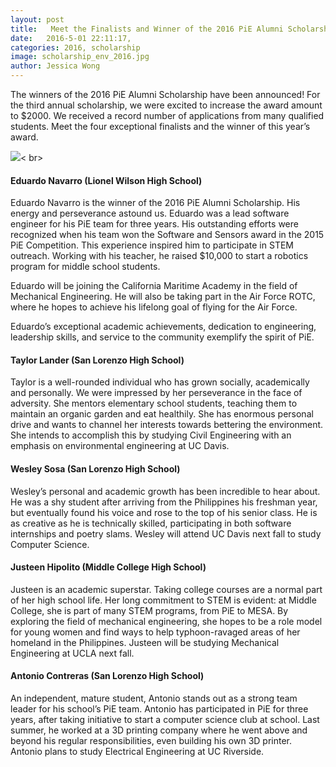 ```yaml
---
layout: post
title:   Meet the Finalists and Winner of the 2016 PiE Alumni Scholarship!
date:   2016-5-01 22:11:17,
categories: 2016, scholarship
image: scholarship_env_2016.jpg
author: Jessica Wong
---
```


The winners of the 2016 PiE Alumni Scholarship have been announced! For the third annual scholarship, we were excited to increase the award amount to $2000. We received a record number of applications from many qualified students. Meet the four exceptional finalists and the winner of this year’s award. 

<img src="{{site.baseurl}}/assets/images/blog/scholarship_winner_2016.jpg"><
br><br>
<h4>Eduardo Navarro (Lionel Wilson High School)</h4>
Eduardo Navarro is the winner of the 2016 PiE Alumni Scholarship. His energy and perseverance astound us. Eduardo was a lead software engineer for his PiE team for three years. His outstanding efforts were recognized when his team won the Software and Sensors award in the 2015 PiE Competition. This experience inspired him to participate in STEM outreach. Working with his teacher, he raised $10,000 to start a robotics program for middle school students.

Eduardo will be joining the California Maritime Academy in the field of Mechanical Engineering. He will also be taking part in the Air Force ROTC, where he hopes to achieve his lifelong goal of flying for the Air Force. 

Eduardo’s exceptional academic achievements, dedication to engineering, leadership skills, and service to the community exemplify the spirit of PiE. 

<h4>Taylor Lander  (San Lorenzo High School) </h4>
Taylor is a well-rounded individual who has grown socially, academically and personally. We were impressed by her perseverance in the face of adversity. She mentors elementary school students, teaching them to maintain an organic garden and eat healthily. She has enormous personal drive and wants to channel her interests towards bettering the environment. She intends to accomplish this by studying Civil Engineering with an emphasis on environmental engineering at UC Davis.

<h4> Wesley Sosa (San Lorenzo High School) </h4>
Wesley’s personal and academic growth has been incredible to hear about. He was a shy student after arriving from the Philippines his freshman year, but eventually found his voice and rose to the top of his senior class. He is as creative as he is technically skilled, participating in both software internships and poetry slams. Wesley will attend UC Davis next fall to study Computer Science.

<h4>Justeen Hipolito (Middle College High School) </h4>
Justeen is an academic superstar. Taking college courses are a normal part of her high school life. Her long commitment to STEM is evident: at Middle College, she is part of many STEM programs, from PiE to MESA. By exploring the field of mechanical engineering, she hopes to be a role model for young women and find ways to help typhoon-ravaged areas of her homeland in the Philippines. Justeen will be studying Mechanical Engineering at UCLA next fall.

<h4>Antonio Contreras (San Lorenzo High School)</h4>
An independent, mature student, Antonio stands out as a strong team leader for his school’s PiE team. Antonio has participated in PiE for three years, after taking initiative to start a computer science club at school. Last summer, he worked at a 3D printing company where he went above and beyond his regular responsibilities, even building his own 3D printer. Antonio plans to study Electrical Engineering at UC Riverside.

